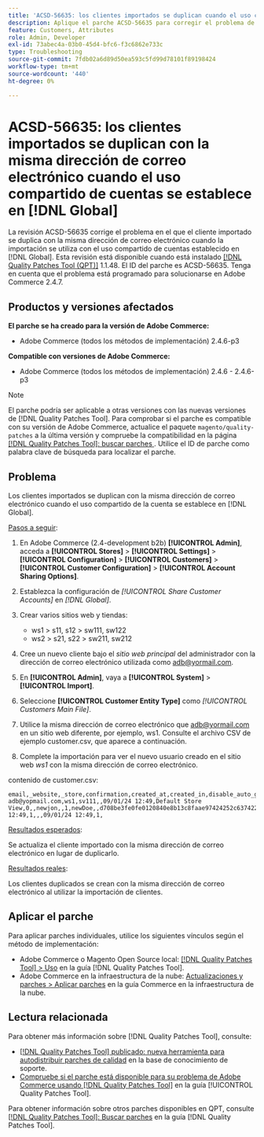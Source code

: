 ```yaml
---
title: 'ACSD-56635: los clientes importados se duplican cuando el uso compartido de cuentas se establece en  [!DNL Global]'
description: Aplique el parche ACSD-56635 para corregir el problema de Adobe Commerce en el que el cliente importado se duplica con la misma dirección de correo electrónico cuando la importación se utiliza con el uso compartido de cuentas establecido en  [!DNL Global].
feature: Customers, Attributes
role: Admin, Developer
exl-id: 73abec4a-03b0-45d4-bfc6-f3c6862e733c
type: Troubleshooting
source-git-commit: 7fdb02a6d89d50ea593c5fd99d78101f89198424
workflow-type: tm+mt
source-wordcount: '440'
ht-degree: 0%

---
```


# ACSD-56635: los clientes importados se duplican con la misma dirección de correo electrónico cuando el uso compartido de cuentas se establece en [!DNL Global]

La revisión ACSD-56635 corrige el problema en el que el cliente importado se duplica con la misma dirección de correo electrónico cuando la importación se utiliza con el uso compartido de cuentas establecido en [!DNL Global]. Esta revisión está disponible cuando está instalado [[!DNL Quality Patches Tool (QPT)]](https://experienceleague.adobe.com/en/docs/commerce-operations/tools/quality-patches-tool/quality-patches-tool-to-self-serve-quality-patches) 1.1.48. El ID del parche es ACSD-56635. Tenga en cuenta que el problema está programado para solucionarse en Adobe Commerce 2.4.7.

## Productos y versiones afectados

**El parche se ha creado para la versión de Adobe Commerce:**

* Adobe Commerce (todos los métodos de implementación) 2.4.6-p3

**Compatible con versiones de Adobe Commerce:**

* Adobe Commerce (todos los métodos de implementación) 2.4.6 - 2.4.6-p3

>[!NOTE]
>
>El parche podría ser aplicable a otras versiones con las nuevas versiones de [!DNL Quality Patches Tool]. Para comprobar si el parche es compatible con su versión de Adobe Commerce, actualice el paquete `magento/quality-patches` a la última versión y compruebe la compatibilidad en la página [[!DNL Quality Patches Tool]: buscar parches ](https://experienceleague.adobe.com/tools/commerce-quality-patches/index.html). Utilice el ID de parche como palabra clave de búsqueda para localizar el parche.

## Problema

Los clientes importados se duplican con la misma dirección de correo electrónico cuando el uso compartido de la cuenta se establece en [!DNL Global].

<u>Pasos a seguir</u>:

1. En Adobe Commerce (2.4-development b2b) **[!UICONTROL Admin]**, acceda a **[!UICONTROL Stores]** > **[!UICONTROL Settings]** > **[!UICONTROL Configuration]** > **[!UICONTROL Customers]** > **[!UICONTROL Customer Configuration]** > **[!UICONTROL Account Sharing Options]**.
1. Establezca la configuración de *[!UICONTROL Share Customer Accounts]* en *[!DNL Global]*.
1. Crear varios sitios web y tiendas:

   * ws1 > s11, s12 > sw111, sw122
   * ws2 > s21, s22 > sw211, sw212

1. Cree un nuevo cliente bajo el *sitio web principal* del administrador con la dirección de correo electrónico utilizada como <adb@yormail.com>.
1. En **[!UICONTROL Admin]**, vaya a **[!UICONTROL System]** > **[!UICONTROL Import]**.
1. Seleccione **[!UICONTROL Customer Entity Type]** como *[!UICONTROL Customers Main File]*.
1. Utilice la misma dirección de correo electrónico que <adb@yormail.com> en un sitio web diferente, por ejemplo, ws1. Consulte el archivo CSV de ejemplo customer.csv, que aparece a continuación.
1. Complete la importación para ver el nuevo usuario creado en el sitio web *ws1* con la misma dirección de correo electrónico.

contenido de customer.csv:

```
email,_website,_store,confirmation,created_at,created_in,disable_auto_group_change,dob,firstname,gender,group_id,lastname,middlename,password_hash,prefix,rp_token,rp_token_created_at,store_id,suffix,taxvat,updated_at,website_id,password
adb@yopmail.com,ws1,sv111,,09/01/24 12:49,Default Store View,0,,newjon,,1,newDoe,,d708be3fe0fe0120840e8b13c8faae97424252c6374227ff59c05814f1aecd79:mgLqkqgTwLPLlCljzvF8hp67fNOOvOZb:1,,07e71459c137f4da15292134ff459cba,30/10/15 12:49,1,,,09/01/24 12:49,1,
```

<u>Resultados esperados</u>:

Se actualiza el cliente importado con la misma dirección de correo electrónico en lugar de duplicarlo.

<u>Resultados reales</u>:

Los clientes duplicados se crean con la misma dirección de correo electrónico al utilizar la importación de clientes.

## Aplicar el parche

Para aplicar parches individuales, utilice los siguientes vínculos según el método de implementación:

* Adobe Commerce o Magento Open Source local: [[!DNL Quality Patches Tool] > Uso](/help/tools/quality-patches-tool/usage.md) en la guía [!DNL Quality Patches Tool].
* Adobe Commerce en la infraestructura de la nube: [Actualizaciones y parches > Aplicar parches](https://experienceleague.adobe.com/docs/commerce-cloud-service/user-guide/develop/upgrade/apply-patches.html) en la guía Commerce en la infraestructura de la nube.

## Lectura relacionada

Para obtener más información sobre [!DNL Quality Patches Tool], consulte:

* [[!DNL Quality Patches Tool] publicado: nueva herramienta para autodistribuir parches de calidad](https://experienceleague.adobe.com/en/docs/commerce-operations/tools/quality-patches-tool/quality-patches-tool-to-self-serve-quality-patches) en la base de conocimiento de soporte.
* [Compruebe si el parche está disponible para su problema de Adobe Commerce usando [!DNL Quality Patches Tool]](/help/tools/quality-patches-tool/patches-available-in-qpt/check-patch-for-magento-issue-with-magento-quality-patches.md) en la guía [!UICONTROL Quality Patches Tool].


Para obtener información sobre otros parches disponibles en QPT, consulte [[!DNL Quality Patches Tool]: Buscar parches](https://experienceleague.adobe.com/tools/commerce-quality-patches/index.html) en la guía [!DNL Quality Patches Tool].
